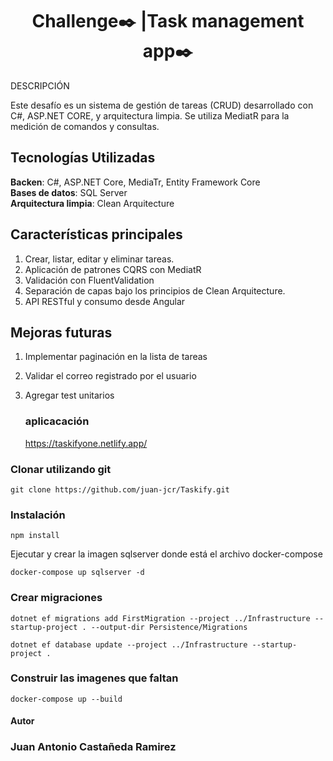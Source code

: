 <h1 align="center">Challenge✒️ |Task management app✒️</h1>


<p>
 DESCRIPCIÓN
  
Este desafío es un sistema de gestión de tareas (CRUD) desarrollado con C#, ASP.NET CORE, y arquitectura limpia. Se utiliza MediatR para la medición de comandos y consultas.
<p/>

<h2>Tecnologías Utilizadas</h2>

**Backen**: C#, ASP.NET Core, MediaTr, Entity Framework Core
<br>
**Bases de datos**: SQL Server
<br>
**Arquitectura limpia**: Clean Arquitecture

<h2>Características principales</h2>

1. Crear, listar, editar y eliminar tareas.
2. Aplicación de patrones CQRS con MediatR
3. Validación con FluentValidation
4. Separación de capas bajo los principios de Clean Arquitecture.
5. API RESTful y consumo desde Angular


<h2>Mejoras futuras</h2>

1. Implementar paginación en la lista de tareas
2. Validar el correo registrado por el usuario
3. Agregar test unitarios

   ### aplicacación
   https://taskifyone.netlify.app/

### Clonar utilizando git 
```
git clone https://github.com/juan-jcr/Taskify.git
```

### Instalación

```
npm install
```
Ejecutar y crear la imagen sqlserver donde está el archivo docker-compose
```
docker-compose up sqlserver -d
```
### Crear migraciones

```
dotnet ef migrations add FirstMigration --project ../Infrastructure --startup-project . --output-dir Persistence/Migrations
```
```
dotnet ef database update --project ../Infrastructure --startup-project .
```
### Construir las imagenes que faltan
```
docker-compose up --build
```

#### Autor

### Juan Antonio Castañeda Ramirez </h2>

